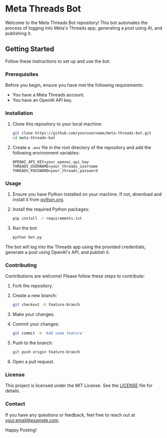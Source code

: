 # Meta Threads Bot

Welcome to the Meta Threads Bot repository! This bot automates the process of logging into Meta's Threads app, generating a post using AI, and publishing it.

## Getting Started

Follow these instructions to set up and use the bot.

### Prerequisites

Before you begin, ensure you have met the following requirements:

- You have a Meta Threads account.
- You have an OpenAI API key.

### Installation

1. Clone this repository to your local machine:

    ```bash
    git clone https://github.com/yourusername/meta-threads-bot.git
    cd meta-threads-bot
    ```

2. Create a `.env` file in the root directory of the repository and add the following environment variables:

    ```plaintext
    OPENAI_API_KEY=your_openai_api_key
    THREADS_USERNAME=your_threads_username
    THREADS_PASSWORD=your_threads_password
    ```

### Usage

1. Ensure you have Python installed on your machine. If not, download and install it from [python.org](https://www.python.org/).

2. Install the required Python packages:

    ```bash
    pip install -r requirements.txt
    ```

3. Run the bot:

    ```bash
    python bot.py
    ```

The bot will log into the Threads app using the provided credentials, generate a post using OpenAI's API, and publish it.

### Contributing

Contributions are welcome! Please follow these steps to contribute:

1. Fork the repository.
2. Create a new branch:

    ```bash
    git checkout -b feature-branch
    ```

3. Make your changes.
4. Commit your changes:

    ```bash
    git commit -m 'Add some feature'
    ```

5. Push to the branch:

    ```bash
    git push origin feature-branch
    ```

6. Open a pull request.

### License

This project is licensed under the MIT License. See the [LICENSE](LICENSE) file for details.

### Contact

If you have any questions or feedback, feel free to reach out at [your.email@example.com](mailto:your.email@example.com).

Happy Posting!
